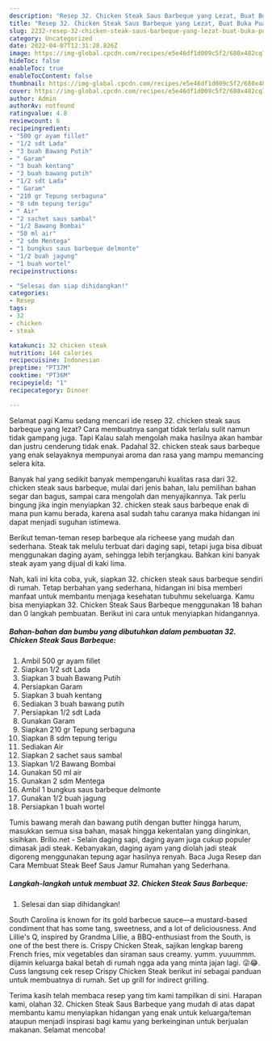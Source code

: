 ```yaml
---
description: "Resep 32. Chicken Steak Saus Barbeque yang Lezat, Buat Buka Puasa Bisa Manjain Lidah"
title: "Resep 32. Chicken Steak Saus Barbeque yang Lezat, Buat Buka Puasa Bisa Manjain Lidah"
slug: 2232-resep-32-chicken-steak-saus-barbeque-yang-lezat-buat-buka-puasa-bisa-manjain-lidah
category: Uncategorized
date: 2022-04-07T12:31:28.826Z
image: https://img-global.cpcdn.com/recipes/e5e46df1d009c5f2/680x482cq70/32-chicken-steak-saus-barbeque-foto-resep-utama.jpg
hideToc: false
enableToc: true
enableTocContent: false
thumbnail: https://img-global.cpcdn.com/recipes/e5e46df1d009c5f2/680x482cq70/32-chicken-steak-saus-barbeque-foto-resep-utama.jpg
cover: https://img-global.cpcdn.com/recipes/e5e46df1d009c5f2/680x482cq70/32-chicken-steak-saus-barbeque-foto-resep-utama.jpg
author: Admin
authorAv: notfound
ratingvalue: 4.8
reviewcount: 6
recipeingredient:
- "500 gr ayam fillet"
- "1/2 sdt Lada"
- "3 buah Bawang Putih"
- " Garam"
- "3 buah kentang"
- "3 buah bawang putih"
- "1/2 sdt Lada"
- " Garam"
- "210 gr Tepung serbaguna"
- "8 sdm tepung terigu"
- " Air"
- "2 sachet saus sambal"
- "1/2 Bawang Bombai"
- "50 ml air"
- "2 sdm Mentega"
- "1 bungkus saus barbeque delmonte"
- "1/2 buah jagung"
- "1 buah wortel"
recipeinstructions:

- "Selesai dan siap dihidangkan!"
categories:
- Resep
tags:
- 32
- chicken
- steak

katakunci: 32 chicken steak 
nutrition: 144 calories
recipecuisine: Indonesian
preptime: "PT37M"
cooktime: "PT36M"
recipeyield: "1"
recipecategory: Dinner

---
```



Selamat pagi Kamu sedang mencari ide resep 32. chicken steak saus barbeque yang lezat? Cara membuatnya sangat tidak terlalu sulit namun tidak gampang juga. Tapi Kalau salah mengolah maka hasilnya akan hambar dan justru cenderung tidak enak. Padahal 32. chicken steak saus barbeque yang enak selayaknya mempunyai aroma dan rasa yang mampu memancing selera kita.


Banyak hal yang sedikit banyak mempengaruhi kualitas rasa dari 32. chicken steak saus barbeque, mulai dari jenis bahan, lalu pemilihan bahan segar dan bagus, sampai cara mengolah dan menyajikannya. Tak perlu bingung jika ingin menyiapkan 32. chicken steak saus barbeque enak di mana pun kamu berada, karena asal sudah tahu caranya maka hidangan ini dapat menjadi suguhan istimewa.

Berikut teman-teman resep barbeque ala richeese yang mudah dan sederhana. Steak tak melulu terbuat dari daging sapi, tetapi juga bisa dibuat menggunakan daging ayam, sehingga lebih terjangkau. Bahkan kini banyak steak ayam yang dijual di kaki lima.


Nah, kali ini kita coba, yuk, siapkan 32. chicken steak saus barbeque sendiri di rumah. Tetap berbahan yang sederhana, hidangan ini bisa memberi manfaat untuk membantu menjaga kesehatan tubuhmu sekeluarga. Kamu bisa menyiapkan 32. Chicken Steak Saus Barbeque menggunakan 18 bahan dan 0 langkah pembuatan. Berikut ini cara untuk menyiapkan hidangannya.

<!--inarticleads1-->

##### Bahan-bahan dan bumbu yang dibutuhkan dalam pembuatan 32. Chicken Steak Saus Barbeque:

1. Ambil 500 gr ayam fillet
1. Siapkan 1/2 sdt Lada
1. Siapkan 3 buah Bawang Putih
1. Persiapkan  Garam
1. Siapkan 3 buah kentang
1. Sediakan 3 buah bawang putih
1. Persiapkan 1/2 sdt Lada
1. Gunakan  Garam
1. Siapkan 210 gr Tepung serbaguna
1. Siapkan 8 sdm tepung terigu
1. Sediakan  Air
1. Siapkan 2 sachet saus sambal
1. Siapkan 1/2 Bawang Bombai
1. Gunakan 50 ml air
1. Gunakan 2 sdm Mentega
1. Ambil 1 bungkus saus barbeque delmonte
1. Gunakan 1/2 buah jagung
1. Persiapkan 1 buah wortel


Tumis bawang merah dan bawang putih dengan butter hingga harum, masukkan semua sisa bahan, masak hingga kekentalan yang diinginkan, sisihkan. Brilio.net - Selain daging sapi, daging ayam juga cukup populer dimasak jadi steak. Kebanyakan, daging ayam yang diolah jadi steak digoreng menggunakan tepung agar hasilnya renyah. Baca Juga Resep dan Cara Membuat Steak Beef Saus Jamur Rumahan yang Sederhana. 

<!--inarticleads2-->

##### Langkah-langkah untuk membuat 32. Chicken Steak Saus Barbeque:


1. Selesai dan siap dihidangkan!

South Carolina is known for its gold barbecue sauce—a mustard-based condiment that has some tang, sweetness, and a lot of deliciousness. And Lillie&#39;s Q, inspired by Grandma Lillie, a BBQ-enthusiast from the South, is one of the best there is. Crispy Chicken Steak, sajikan lengkap bareng French fries, mix vegetables dan siraman saus creamy. yumm. yuuummm. dijamin keluarga bakal betah di rumah ngga ada yang minta jajan lagi. 😜😂. Cuss langsung cek resep Crispy Chicken Steak berikut ini sebagai panduan untuk membuatnya di rumah. Set up grill for indirect grilling. 

Terima kasih telah membaca resep yang tim kami tampilkan di sini. Harapan kami, olahan 32. Chicken Steak Saus Barbeque yang mudah di atas dapat membantu kamu menyiapkan hidangan yang enak untuk keluarga/teman ataupun menjadi inspirasi bagi kamu yang berkeinginan untuk berjualan makanan. Selamat mencoba!
